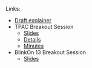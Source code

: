 Links:

* [Draft explainer](explainer.md)
* TPAC Breakout Session
    * [Slides](tpac-breakout-slides.pdf)
    * [Details](https://www.w3.org/2020/10/TPAC/breakout-schedule.html#web-install)
    * [Minutes](https://www.w3.org/2020/10/27-web-install-minutes.html)
* BlinkOn 13 Breakout Session
    * [Slides](tpac-breakout-slides.pdf)
